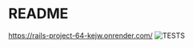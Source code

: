 # README

https://rails-project-64-kejw.onrender.com/
![TESTS](https://github.com/TheGor-365/rails-project-64/actions/workflows/tests.yml/badge.svg)
